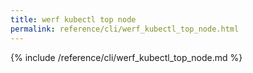 ```yaml
---
title: werf kubectl top node
permalink: reference/cli/werf_kubectl_top_node.html
---
```


{% include /reference/cli/werf_kubectl_top_node.md %}
